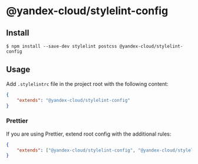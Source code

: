 # @yandex-cloud/stylelint-config

## Install
```
$ npm install --save-dev stylelint postcss @yandex-cloud/stylelint-config
```

## Usage
Add `.stylelintrc` file in the project root with the following content:

```json
{
    "extends": "@yandex-cloud/stylelint-config"
}
```

### Prettier
If you are using Prettier, extend root config with the additional rules:

```json
{
    "extends": ["@yandex-cloud/stylelint-config", "@yandex-cloud/stylelint-config/prettier"],
}
```
